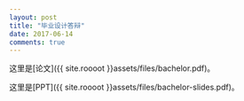 ```yaml
---
layout: post
title: "毕业设计答辩"
date: 2017-06-14
comments: true
--- 
```


这里是[论文]({{ site.roooot }}assets/files/bachelor.pdf)。

这里是[PPT]({{ site.roooot }}assets/files/bachelor-slides.pdf)。
